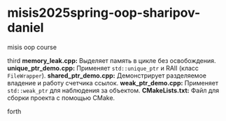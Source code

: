 # misis2025spring-oop-sharipov-daniel
misis oop course

third
**memory_leak.cpp:** Выделяет память в цикле без освобождения.
**unique_ptr_demo.cpp:** Применяет `std::unique_ptr` и RAII (класс `FileWrapper`).
**shared_ptr_demo.cpp:** Демонстрирует разделяемое владение и работу счетчика ссылок.
**weak_ptr_demo.cpp:** Применяет `std::weak_ptr` для наблюдения за объектом.
**CMakeLists.txt:** Файл для сборки проекта с помощью CMake.

forth